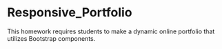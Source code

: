 # Responsive_Portfolio
This homework requires students to make a dynamic online portfolio that utilizes Bootstrap components.
